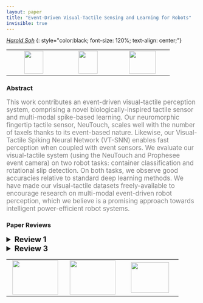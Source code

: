 ```yaml
---
layout: paper
title: "Event-Driven Visual-Tactile Sensing and Learning for Robots"
invisible: true
---
```

*[Harold Soh](https://haroldsoh.com)*
{: style="color:black; font-size: 120%; text-align: center;"}

<table width="30%"> <tr>
<td style="width: 20%; text-align: center;"><a href="117"><img src="{{ site.baseurl }}/images/paper_link.png"
width = "50"  height = "60"/> </a> </td>

<td style="width: 20%; text-align: center;"><a href="https://clear-nus.github.io/visuotactile/"><img src="{{ site.baseurl }}/images/website_link.png"
width = "50"  height = "60"/> </a> </td>

<td style="width: 20%; text-align: center;"><a href="nan"><img src="{{ site.baseurl }}/images/pheedloop_link.png"
width = "70"  height = "60"/> </a> </td>

</tr></table>

### Abstract
<html><p style="color:gray; font-size: 120%; text-align: justified;">
This work contributes an event-driven visual-tactile perception system, comprising a novel biologically-inspired tactile sensor and multi-modal spike-based learning. Our neuromorphic fingertip tactile sensor, NeuTouch, scales well with the number of taxels thanks to its event-based nature. Likewise, our Visual-Tactile Spiking Neural Network (VT-SNN) enables fast perception when coupled with event sensors. We evaluate our visual-tactile system (using the NeuTouch and Prophesee event camera) on two robot tasks: container classification and rotational slip detection. On both tasks, we observe good accuracies relative to standard deep learning methods. We have made our visual-tactile datasets freely-available to encourage research on multi-modal event-driven robot perception, which we believe is a promising approach towards intelligent power-efficient robot systems.
</p></html>

### Paper Reviews
<details><summary style="font-size:20px;"><b> Review 1</b></summary>
<p style="color:gray; font-size: 120%; text-align: justified;">
The idea of using event-based tactile sensing is very interesting, and the combination with event-based vision is also new. However, the paper should improve on the following aspects to better justify the contribution:- The authors consider the design of the event-based tactile sensor is a major contribution of the paper, so that they should provide more details of the sensor, regarding the design and evaluation. There is no evaluation of the sensor in the paper. In addition, it is unclear why the authors consider the sensor 'event-based'. Does it mean the sensor can hardly measure the static pressure? Or does it mean the sensor can hardly measure the magnitude of the contact force/pressure value or derivative?- It is unclear why the authors build this event-based sensory system. What're the advantages over the RGB(D) camera and tactile sensors that measure force/pressure constantly? Especially in the classification task, the RGB(D) vision is expected to make a good performance. - The authors need to report more about their experimental data, especially when they are training a deep neural network model. How many datapoints are there in the dataset? How did the authors divide the training set, validation set, and test set? What did the authors do to make sure their dataset has enough variance? Particularly, for the rotational slip detection task, the authors experimented with only one object. The authors need to justify the model could detect rotational slip in more common cases. - In the classification task, there are two variables: types of objects, and weight of the objects. It will be helpful if the authors could report how well the model  could differentiate the types of objects, and how well it can differentiate the weight of objects. 
</p> </details>

<details><summary style="font-size:20px;"><b> Review 3</b></summary>
<p style="color:gray; font-size: 120%; text-align: justified;">
There are inconsistent descriptions about the number of object classes in the paper.“a third data-collection experiment that expands the number of grasped items to 36 different objects”“Visual-tactile event sensor datasets comprising more than 50 different object classes”“36 object classes with various visual and tactile profiles”With 36 (or 50?) classes available, the first experiment is conducted using only 4 kinds of containers. How does your VTSNN model perform on all object classes?The second experiment (binary classification) seems to easy for visual sensory (100% successful rate). It does not show any improvement because of the tactile sensor.For Equation 2, instead of using hand-crafted regression targets, why not use a classification loss (e.g. cross-entropy) instead?The visual model is an SNN operating on pixel differences. Today’s state-of-the-art models are mostly convolutional networks. What’s would the performance be if using a light-weight CNN?How does the SNN model scale with the increase of taxels? A denser taxel arrangement would have a stronger local correlation between nearby taxel signals, how does that affect your model?
</p> </details>

<table width="100%"><tr><td style="width: 30%; text-align: center;"><a href="{{ site.baseurl }}/program/papers/19"> <img src="{{ site.baseurl }}/images/previous_icon.png" width = "120"  height = "90"/> </a> </td>

<td style="width: 30%; text-align: center;"><a href="{{ site.baseurl }}/program/papers"> <img src="{{ site.baseurl }}/images/overview_icon.png" width = "120"  height = "90"/> </a> </td> 

<td style="width: 30%; text-align: center;"><a href="{{ site.baseurl }}/program/papers/21"> <img src="{{ site.baseurl }}/images/next_icon.png" width = "100"  height = "80"/> </a> </td> 

</tr></table>

